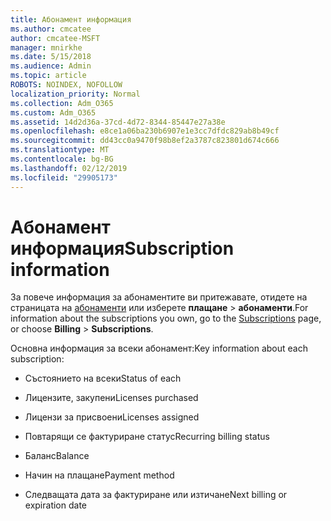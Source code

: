 ```yaml
---
title: Абонамент информация
ms.author: cmcatee
author: cmcatee-MSFT
manager: mnirkhe
ms.date: 5/15/2018
ms.audience: Admin
ms.topic: article
ROBOTS: NOINDEX, NOFOLLOW
localization_priority: Normal
ms.collection: Adm_O365
ms.custom: Adm_O365
ms.assetid: 14d2d36a-37cd-4d72-8344-85447e27a38e
ms.openlocfilehash: e8ce1a06ba230b6907e1e3cc7dfdc829ab8b49cf
ms.sourcegitcommit: dd43cc0a9470f98b8ef2a3787c823801d674c666
ms.translationtype: MT
ms.contentlocale: bg-BG
ms.lasthandoff: 02/12/2019
ms.locfileid: "29905173"
---
```

# <a name="subscription-information"></a><span data-ttu-id="f486e-102">Абонамент информация</span><span class="sxs-lookup"><span data-stu-id="f486e-102">Subscription information</span></span>

<span data-ttu-id="f486e-103">За повече информация за абонаментите ви притежавате, отидете на страницата на [абонаменти](https://go.microsoft.com/fwlink/p/?linkid=842054) или изберете **плащане** \> **абонаменти**.</span><span class="sxs-lookup"><span data-stu-id="f486e-103">For information about the subscriptions you own, go to the [Subscriptions](https://go.microsoft.com/fwlink/p/?linkid=842054) page, or choose **Billing** \> **Subscriptions**.</span></span>
  
<span data-ttu-id="f486e-104">Основна информация за всеки абонамент:</span><span class="sxs-lookup"><span data-stu-id="f486e-104">Key information about each subscription:</span></span>
  
- <span data-ttu-id="f486e-105">Състоянието на всеки</span><span class="sxs-lookup"><span data-stu-id="f486e-105">Status of each</span></span>
    
- <span data-ttu-id="f486e-106">Лицензите, закупени</span><span class="sxs-lookup"><span data-stu-id="f486e-106">Licenses purchased</span></span>
    
- <span data-ttu-id="f486e-107">Лицензи за присвоени</span><span class="sxs-lookup"><span data-stu-id="f486e-107">Licenses assigned</span></span>
    
- <span data-ttu-id="f486e-108">Повтарящи се фактуриране статус</span><span class="sxs-lookup"><span data-stu-id="f486e-108">Recurring billing status</span></span>
    
- <span data-ttu-id="f486e-109">Баланс</span><span class="sxs-lookup"><span data-stu-id="f486e-109">Balance</span></span>
    
- <span data-ttu-id="f486e-110">Начин на плащане</span><span class="sxs-lookup"><span data-stu-id="f486e-110">Payment method</span></span>
    
- <span data-ttu-id="f486e-111">Следващата дата за фактуриране или изтичане</span><span class="sxs-lookup"><span data-stu-id="f486e-111">Next billing or expiration date</span></span>
    

